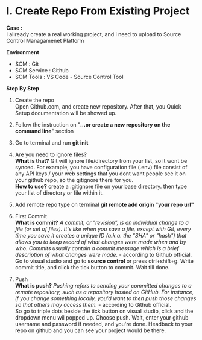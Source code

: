 # I. Create Repo From Existing Project
**Case :**  
I allready create a real working project, and i need to upload to Source Control Managamenet Platform

**Environment**  
- SCM : Git  
- SCM Service : Github  
- SCM Tools : VS Code - Source Control Tool

**Step By Step**  
1. Create the repo  
Open Github.com, and create new repository. After that, you Quick Setup documentation will be showed up.

2. Follow the instruction on "**…or create a new repository on the command line**" section

3. Go to terminal and run **git init**

4. Are you need to ignore files?  
**What is that?** Git will ignore file/directory from your list, so it wont be synced. For example, you have configuration file (.env) file consist of any API keys / your web settings that you dont want people see it on your github repo, so the gitignore there for you.  
**How to use?** create a .gitignore file on your base directory. then type your list of directory or file within it.

5. Add remote repo
type on terminal **git remote add origin "your repo url"**

6. First Commit  
**What is commit?** *A commit, or "revision", is an individual change to a file (or set of files). It's like when you save a file, except with Git, every time you save it creates a unique ID (a.k.a. the "SHA" or "hash") that allows you to keep record of what changes were made when and by who. Commits usually contain a commit message which is a brief description of what changes were made.* - according to Github official.  
Go to visual studio and go to **source control** or press ctrl+shift+g. Write commit title, and click the tick button to commit. Wait till done.

7. Push  
**What is push?** *Pushing refers to sending your committed changes to a remote repository, such as a repository hosted on GitHub. For instance, if you change something locally, you'd want to then push those changes so that others may access them.* - according to Github official.  
So go to triple dots beside the tick button on visual studio, click and the dropdown menu wil popped up. Choose push. Wait, enter your github username and password if needed, and you're done. Headback to your repo on github and you can see your project would be there.